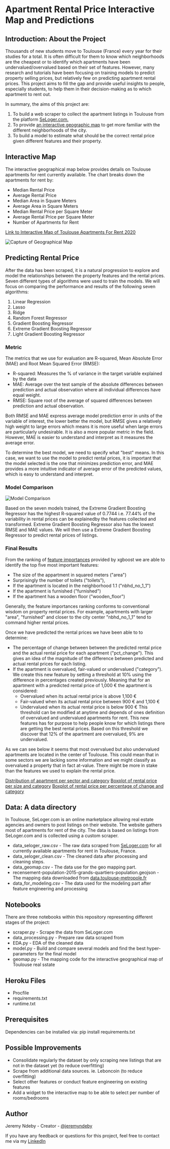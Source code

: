 # Apartment Rental Price Interactive Map and Predictions


## Introduction: About the Project

Thousands of new students move to Toulouse (France) every year for their studies for a total. It is often difficult for them to know which neighborhoods are the cheapest or to identify which apartments have been undervalued/overvalued based on their set of features. However, many research and tutorials have been focusing on training models to predict property selling prices, but relatively few on predicting apartment rental prices. This project aims to fill the gap and provide useful insights to people, especially students, to help them in their decision-making as to which apartment to rent out.

In summary, the aims of this project are: 
1. To build a web scraper to collect the apartment listings in Toulouse from the platform [SeLoger.com.](https://www.seloger.com/immobilier/locations/immo-toulouse-31/bien-appartement/?LISTING-LISTpg=0)
2. To provide [an interactive geographic map](https://toulouse-apt-rental-price.herokuapp.com/geomap) to get more familiar with the different neighborhoods of the city. 
3. To build a model to estimate what should be the correct rental price given different features and their property.


## Interactive Map
The interactive geographical map below provides details on Toulouse apartments for rent currently available. 
The chart breaks down the apartments for rent by:
- Median Rental Price
- Average Rental Price
- Median Area in Square Meters
- Average Area in Square Meters
- Median Rental Price per Square Meter
- Average Rental Price per Square Meter
- Number of Apartments for Rent

[Link to Interactive Map of Toulouse Apartments For Rent 2020](https://toulouse-apt-rental-price.herokuapp.com/geomap)

![Capture of Geographical Map](geomap/capture_geomap.PNG)


## Predicting Rental Price
After the data has been scraped, it is a natural progression to explore and model the relationships between the property features and the rental prices. Seven different types of algorithms were used to train the models. We will focus on comparing the performance and results of the following seven algorithms:
1. Linear Regression
2. Lasso
3. Ridge
4. Random Forest Regressor
5. Gradient Boosting Regressor
6. Extreme Gradient Boosting Regressor
7. Light Gradient Boosting Regressor


### Metric
The metrics that we use for evaluation are R-squared, Mean Absolute Error (MAE) and Root Mean Squared Error (RMSE):
- R-squared: Measures the % of variance in the target variable explained by the data
- MAE: Average over the test sample of the absolute differences between prediction and actual observation where all individual differences have equal weight.
- RMSE: Square root of the average of squared differences between prediction and actual observation.

Both RMSE and MAE express average model prediction error in units of the variable of interest, the lower better the model, but RMSE gives a relatively high weight to large errors which means it is more useful when large errors are particularly undesirable. It is also a more popular metric in the field. However, MAE is easier to understand and interpret as it measures the average error.

To determine the best model, we need to specify what "best" means. In this case, we want to use the model to predict rental prices, it is important that the model selected is the one that minimizes prediction error, and MAE provides a more intuitive indicator of average error of the predicted values, which is easy to understand and interpret.


### Model Comparison
![Model Comparison](modeling/model_comparison.png)

Based on the seven models trained, the Extreme Gradient Boosting Regressor has the highest R-squared value of 0.7744 i.e. 77.44% of the variability in rental prices can be explainedby the features collected and transformed. Extreme Gradient Boosting Regressor also has the lowest RMSE and MAE values. We will then use a Extreme Gradient Boosting Regressor to predict rental prices of listings.


### Final Results
From the ranking of [feature importances](modeling/feature_importances.png) provided by xgboost we are able to identify the top five most important features:
- The size of the appartment in squared meters ("area")
- Surprisingly the number of toilets ("toilets"), 
- If the apartment is located in the neighborhood 1.1 ("nbhd_no_1_1")
- If the apartment is furnished ("furnished")
- If the apartment has a wooden floor ("wooden_floor")

Generally, the feature importances ranking conforms to conventional wisdom on property rental prices. For example, apartments with larger "area", "furnished" and closer to the city center "nbhd_no_1_1" tend to command higher rental prices. 

Once we have predicted the rental prices we have been able to to determine: 
- The percentage of change between between the predicted rental price and the actual rental price for each apartment ("pct_change"). This gives an idea of the magnitude of the difference between predicted and actual rental prices for each listing.
- If the apartment is overvalued, fair-valued or undervalued ("category"). We create this new feature by setting a threshold at 10% using the difference in percentages created previously. Meaning that for an apartment with a predicted rental price of 1,000 € the apartment is considered:
  - Overvalued when its actual rental price is above 1,100 € 
  - Fair-valued when its actual rental price between 900 € and 1,100 €
  - Undervalued when its actual rental price is below 900 € 
This threshold can be modified at anytime and depends of ones definition of overvalued and undervalued apartments for rent. 
This new features has for purpose to help people know for which listings there are getting the best rental prices. Based on this threshold we discover that 12% of the apartment are overvalued, 9% are undervalued.

As we can see below it seems that most overvalued but also undervalued apartments are located in the center of Toulouse. This could mean that in some sectors we are lacking some information and we might classify as overvalued a property that in fact at-value. There might be more in stake than the features we used to explain the rental price.

[Distribution of apartment per sector and category](modeling/distr_sector_category.png)
[Boxplot of rental price per size and category](modeling/plot_rent_area_cat.png)
[Boxplot of rental price per percentage of change and category](modeling/plot_rent_diff_cat.png)

## Data: A data directory
In Toulouse, SeLoger.com is an online marketplace allowing real estate agencies and owners to post listings on their website. The website gathers most of apartments for rent of the city. The data is based on listings from SeLoger.com and is collected using a custom scraper. 
- data_seloger_raw.csv - The raw data scraped from [SeLoger.com](https://www.seloger.com/immobilier/locations/immo-toulouse-31/bien-appartement/?LISTING-LISTpg=0) for all currently available apartments for rent in Toulouse, France.
- data_seloger_clean.csv - The cleaned data after processing and cleaning steps.
- data_geomap.csv - The data use for the geo mapping part.
- recensement-population-2015-grands-quartiers-population.geojson - The mapping data downloaded from [data.toulouse-metropole.fr](https://data.toulouse-metropole.fr/explore/dataset/recensement-population-2015-grands-quartiers-population/export/)
- data_for_modeling.csv - The data used for the modeling part after feature engineering and processing


## Notebooks
There are three notebooks within this repository representing different stages of the project:
- scraper.py - Scrape the data from SeLoger.com
- data_processing.py - Prepare raw data scraped from 
- EDA.py - EDA of the cleaned data
- model.py - Build and compare several models and find the best hyper-parameters for the final model
- geomap.py - The mapping code for the interactive geographical map of Toulouse real sstate


## Heroku Files
- Procfile
- requirements.txt
- runtime.txt


## Prerequisites
Dependencies can be installed via:
pip install requirements.txt


## Possible Improvements
- Consolidate regularly the dataset by only scraping new listings that are not in the dataset yet (to reduce overfitting)
- Scrape from additional data sources. ie. Leboncoin (to reduce overfitting)
- Select other features or conduct feature engineering on existing features
- Add a widget to the interactive map to be able to select per number of rooms/bedrooms 


## Author
Jeremy Ndeby - Creator - [@jeremyndeby](https://github.com/jeremyndeby)

If you have any feedback or questions for this project, feel free to contact me via my [LinkedIn](https://www.linkedin.com/in/jeremyndeby/)

